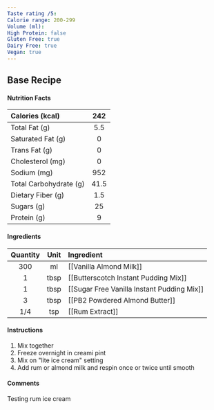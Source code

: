 ```yaml
---
Taste rating /5: 
Calorie range: 200-299
Volume (ml): 
High Protein: false
Gluten Free: true
Dairy Free: true
Vegan: true
---
```

## Base Recipe
#### Nutrition Facts
| Calories (kcal) | 242 |
| :-- | :--: |
| Total Fat (g) | 5.5 |
| Saturated Fat (g) | 0 |
| Trans Fat (g) | 0 |
| Cholesterol (mg) | 0 |
| Sodium (mg) | 952 |
| Total Carbohydrate (g) | 41.5 |
| Dietary Fiber (g) | 1.5 |
| Sugars (g) | 25 |
| Protein (g) | 9 |
#### Ingredients
| Quantity | Unit | Ingredient |
| :--: | :--: | :--- |
| 300 | ml | [[Vanilla Almond Milk]] |
| 1 | tbsp | [[Butterscotch Instant Pudding Mix]] |
| 1 | tbsp | [[Sugar Free Vanilla Instant Pudding Mix]] |
| 3 | tbsp | [[PB2 Powdered Almond Butter]] |
| 1/4 | tsp | [[Rum Extract]] |
#### Instructions

1. Mix together
2. Freeze overnight in creami pint
3. Mix on "lite ice cream" setting
4. Add rum or almond milk and respin once or twice until smooth

#### Comments

Testing rum ice cream